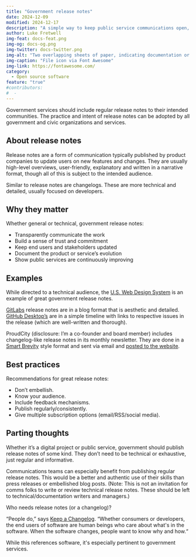 ```yaml
---
title: "Government release notes"
date: 2024-12-09
modified: 2024-12-17
description: "A simple way to keep public service communications open, authentic and regular."
author: Luke Fretwell
img-feat: docs-feat.png
img-og: docs-og.png
img-twitter: docs-twitter.png
img-alt: "Two overlapping sheets of paper, indicating documentation or files."
img-caption: "File icon via Font Awesome"
img-link: https://fontawesome.com/
category:
  - Open source software
feature: "true"
#contributors:
#  - 
---
```


Government services should include regular release notes to their intended communities. The practice and intent of release notes can be adopted by all government and civic organizations and services.

## About release notes

Release notes are a form of communication typically published by product companies to update users on new features and changes. They are usually high-level overviews, user-friendly, explanatory and written in a narrative format, though all of this is subject to the intended audience.

Similar to release notes are changelogs. These are more technical and detailed, usually focused on developers.

## Why they matter

Whether general or technical, government release notes:

* Transparently communicate the work
* Build a sense of trust and commitment
* Keep end users and stakeholders updated
* Document the product or service’s evolution
* Show public services are continuously improving

## Examples

While directed to a technical audience, the [U.S. Web Design System](https://github.com/uswds/uswds/releases) is an example of great government release notes.

[GitLabs](https://about.gitlab.com/releases/categories/releases/) release notes are in a blog format that is aesthetic and detailed. [GitHub Desktop’s](https://desktop.github.com/release-notes/) are in a simple timeline with links to respective issues in the release (which are well-written and thorough).

ProudCity (disclosure: I’m a co-founder and board member) includes changelog-like release notes in its monthly newsletter. They are done in a [Smart Brevity](https://bookshop.org/a/83650/9781523516971) style format and sent via email and [posted to the website](https://proudcity.com/category/fyi).

## Best practices

Recommendations for great release notes:

* Don’t embellish.
* Know your audience.
* Include feedback mechanisms.
* Publish regularly/consistently.
* Give multiple subscription options (email/RSS/social media).

## Parting thoughts

Whether it’s a digital project or public service, government should publish release notes of some kind. They don’t need to be technical or exhaustive, just regular and informative.

Communications teams can especially benefit from publishing regular release notes. This would be a better and authentic use of their skills than press releases or embellished blog posts. (Note: This is not an invitation for comms folks to write or review technical release notes. These should be left to technical/documentation writers and managers.)

Who needs release notes (or a changelog)?

“People do,” says [Keep a Changelog](https://keepachangelog.com). “Whether consumers or developers, the end users of software are human beings who care about what's in the software. When the software changes, people want to know why and how.“

While this references software, it's especially pertinent to government services.